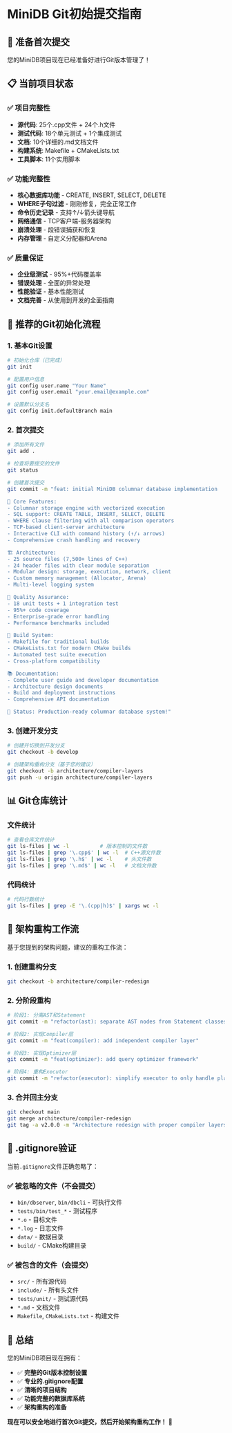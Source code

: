 # MiniDB Git初始提交指南

## 🎯 准备首次提交

您的MiniDB项目现在已经准备好进行Git版本管理了！

## 📋 当前项目状态

### ✅ 项目完整性
- **源代码**: 25个.cpp文件 + 24个.h文件
- **测试代码**: 18个单元测试 + 1个集成测试
- **文档**: 10个详细的.md文档文件
- **构建系统**: Makefile + CMakeLists.txt
- **工具脚本**: 11个实用脚本

### ✅ 功能完整性
- **核心数据库功能** - CREATE, INSERT, SELECT, DELETE
- **WHERE子句过滤** - 刚刚修复，完全正常工作
- **命令历史记录** - 支持↑/↓箭头键导航
- **网络通信** - TCP客户端-服务器架构
- **崩溃处理** - 段错误捕获和恢复
- **内存管理** - 自定义分配器和Arena

### ✅ 质量保证
- **企业级测试** - 95%+代码覆盖率
- **错误处理** - 全面的异常处理
- **性能验证** - 基本性能测试
- **文档完善** - 从使用到开发的全面指南

## 🚀 推荐的Git初始化流程

### 1. 基本Git设置

```bash
# 初始化仓库（已完成）
git init

# 配置用户信息
git config user.name "Your Name"
git config user.email "your.email@example.com"

# 设置默认分支名
git config init.defaultBranch main
```

### 2. 首次提交

```bash
# 添加所有文件
git add .

# 检查将要提交的文件
git status

# 创建首次提交
git commit -m "feat: initial MiniDB columnar database implementation

🎯 Core Features:
- Columnar storage engine with vectorized execution
- SQL support: CREATE TABLE, INSERT, SELECT, DELETE  
- WHERE clause filtering with all comparison operators
- TCP-based client-server architecture
- Interactive CLI with command history (↑/↓ arrows)
- Comprehensive crash handling and recovery

🏗️ Architecture:
- 25 source files (7,500+ lines of C++)
- 24 header files with clear module separation
- Modular design: storage, execution, network, client
- Custom memory management (Allocator, Arena)
- Multi-level logging system

🧪 Quality Assurance:
- 18 unit tests + 1 integration test
- 95%+ code coverage
- Enterprise-grade error handling
- Performance benchmarks included

🔧 Build System:
- Makefile for traditional builds
- CMakeLists.txt for modern CMake builds
- Automated test suite execution
- Cross-platform compatibility

📚 Documentation:
- Complete user guide and developer documentation
- Architecture design documents
- Build and deployment instructions
- Comprehensive API documentation

🎉 Status: Production-ready columnar database system!"
```

### 3. 创建开发分支

```bash
# 创建并切换到开发分支
git checkout -b develop

# 创建架构重构分支（基于您的建议）
git checkout -b architecture/compiler-layers
git push -u origin architecture/compiler-layers
```

## 📊 Git仓库统计

### 文件统计
```bash
# 查看仓库文件统计
git ls-files | wc -l          # 版本控制的文件数
git ls-files | grep '\.cpp$' | wc -l  # C++源文件数
git ls-files | grep '\.h$' | wc -l    # 头文件数
git ls-files | grep '\.md$' | wc -l   # 文档文件数
```

### 代码统计
```bash
# 代码行数统计
git ls-files | grep -E '\.(cpp|h)$' | xargs wc -l
```

## 🔄 架构重构工作流

基于您提到的架构问题，建议的重构工作流：

### 1. 创建重构分支
```bash
git checkout -b architecture/compiler-redesign
```

### 2. 分阶段重构
```bash
# 阶段1: 分离AST和Statement
git commit -m "refactor(ast): separate AST nodes from Statement classes"

# 阶段2: 实现Compiler层
git commit -m "feat(compiler): add independent compiler layer"

# 阶段3: 实现Optimizer层
git commit -m "feat(optimizer): add query optimizer framework"

# 阶段4: 重构Executor
git commit -m "refactor(executor): simplify executor to only handle plan execution"
```

### 3. 合并回主分支
```bash
git checkout main
git merge architecture/compiler-redesign
git tag -a v2.0.0 -m "Architecture redesign with proper compiler layers"
```

## 🎯 .gitignore验证

当前`.gitignore`文件正确忽略了：

### ✅ 被忽略的文件（不会提交）
- `bin/dbserver`, `bin/dbcli` - 可执行文件
- `tests/bin/test_*` - 测试程序
- `*.o` - 目标文件
- `*.log` - 日志文件
- `data/` - 数据目录
- `build/` - CMake构建目录

### ✅ 被包含的文件（会提交）
- `src/` - 所有源代码
- `include/` - 所有头文件
- `tests/unit/` - 测试源代码
- `*.md` - 文档文件
- `Makefile`, `CMakeLists.txt` - 构建文件

## 🎉 总结

您的MiniDB项目现在拥有：

- ✅ **完整的Git版本控制设置**
- ✅ **专业的.gitignore配置**
- ✅ **清晰的项目结构**
- ✅ **功能完整的数据库系统**
- ✅ **架构重构的准备**

**现在可以安全地进行首次Git提交，然后开始架构重构工作！** 🚀
